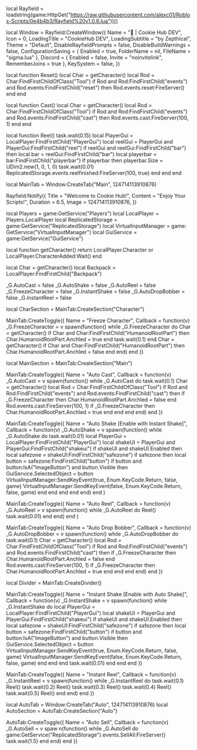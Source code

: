 local Rayfield = loadstring(game:HttpGet("https://raw.githubusercontent.com/alexc01/Roblox-Scripts/0e4b4b3/Rayfield%20v1.0.6.lua"))()

local Window = Rayfield:CreateWindow({ 
Name = "🍪 | Cookie Hub DEV", 
Icon = 0,
LoadingTitle = "CookieHub DEV", 
LoadingSubtitle = "by Zepthical",
Theme = "Default",
DisableRayfieldPrompts = false,
DisableBuildWarnings = false,
ConfigurationSaving = {
Enabled = true,
FolderName = nil,
FileName = "sigma.lua"
}, 
Discord = {
Enabled = false,
Invite = "noinvitelink", 
RememberJoins = true }, 
KeySystem = false, })

local function Reset()
local Char = getCharacter() 
local Rod = Char:FindFirstChildOfClass("Tool")
if Rod and Rod:FindFirstChild("events")
and Rod.events:FindFirstChild("reset")
then Rod.events.reset:FireServer()
end
end

local function Cast()
local Char = getCharacter() 
local Rod = Char:FindFirstChildOfClass("Tool")
if Rod and Rod:FindFirstChild("events") and Rod.events:FindFirstChild("cast") then 
Rod.events.cast:FireServer(100, 1)
end
end

local function Reel()
task.wait(0.15) 
local PlayerGui = LocalPlayer:FindFirstChild("PlayerGui")
local reelGui = PlayerGui and PlayerGui:FindFirstChild("reel") 
if reelGui and reelGui:FindFirstChild("bar") then
local bar = reelGui:FindFirstChild("bar") local playerbar = bar:FindFirstChild("playerbar")
if playerbar then 
playerbar.Size = UDim2.new(1, 0, 1, 0)
task.wait(0.01) 
ReplicatedStorage.events.reelfinished:FireServer(100, true)
end 
end 
end

local MainTab = Window:CreateTab("Main", 124714113910876)

Rayfield:Notify({ Title = "Welcome to Cookie Hub!", Content = "Enjoy Your Scripts!", Duration = 6.5, Image = 124714113910876, })

local Players = game:GetService("Players")
local LocalPlayer = Players.LocalPlayer
local ReplicatedStorage = game:GetService("ReplicatedStorage")
local VirtualInputManager = game: GetService("VirtualInputManager")
local GuiService = game:GetService("GuiService")

local function getCharacter()
return LocalPlayer.Character or LocalPlayer.CharacterAdded:Wait()
end

local Char = getCharacter()
local Backpack = LocalPlayer:FindFirstChild("Backpack")

_G.AutoCast = false
_G.AutoShake = false
_G.AutoReel = false
_G.FreezeCharacter = false
_G.InstantShake = false
_G.AutoDropBobber = false
_G.InstantReel = false

local CharSection = MainTab:CreateSection("Character")

MainTab:CreateToggle({
Name = "Freeze Character",
Callback = function(v) 
_G.FreezeCharacter = v spawn(function()
while _G.FreezeCharacter do
Char = getCharacter() 
if Char and Char:FindFirstChild("HumanoidRootPart") then
Char.HumanoidRootPart.Anchled = true end task.wait(0.1)
end
Char = getCharacter()
if Char and Char:FindFirstChild("HumanoidRootPart") then
Char.HumanoidRootPart.Anchled = false
end
end)
end 
})

local MainSection = MainTab:CreateSection("Main")

MainTab:CreateToggle({
Name = "Auto Cast",
Callback = function(v)
_G.AutoCast = v spawn(function()
while _G.AutoCast do
task.wait(0.1) Char = getCharacter()
local Rod = Char:FindFirstChildOfClass("Tool")
if Rod and Rod:FindFirstChild("events") and Rod.events:FindFirstChild("cast") then
if _G.FreezeCharacter then
Char.HumanoidRootPart.Anchled = false
end 
Rod.events.cast:FireServer(100, 1)
if _G.FreezeCharacter then
Char.HumanoidRootPart.Anchled = true
end 
end 
end
end)
end
})

MainTab:CreateToggle({
Name = "Auto Shake [Enable with Instant Shake]", 
Callback = function(v)
_G.AutoShake = v 
spawn(function()
while _G.AutoShake do 
task.wait(0.01) 
local PlayerGui = LocalPlayer:FindFirstChild("PlayerGui")
local shakeUI = PlayerGui and PlayerGui:FindFirstChild("shakeui") 
if shakeUI and shakeUI.Enabled then
local safezone = shakeUI:FindFirstChild("safezone") 
if safezone then
local button = safezone:FindFirstChild("button") 
if button and button:IsA("ImageButton") and button.Visible then 
GuiService.SelectedObject = button VirtualInputManager:SendKeyEvent(true, Enum.KeyCode.Return, false, game)
VirtualInputManager:SendKeyEvent(false, Enum.KeyCode.Return, false, game) end end end end end) end )

MainTab:CreateToggle({
Name = "Auto Reel", 
Callback = function(v)
_G.AutoReel = v 
spawn(function()
while _G.AutoReel do 
Reel() task.wait(0.01)
end
end)
end )

MainTab:CreateToggle({
Name = "Auto Drop Bobber",
Callback = function(v)
_G.AutoDropBobber = v spawn(function()
while _G.AutoDropBobber do 
task.wait(0.1)
Char = getCharacter() 
local Rod = Char:FindFirstChildOfClass("Tool") if Rod and Rod:FindFirstChild("events") and Rod.events:FindFirstChild("cast") then
if _G.FreezeCharacter then 
Char.HumanoidRootPart.Anchled = false 
end
Rod.events.cast:FireServer(100, 1)
if _G.FreezeCharacter then 
Char.HumanoidRootPart.Anchled = true
end
end 
end
end)
end })

local Divider = MainTab:CreateDivider()

MainTab:CreateToggle({
Name = "Instant Shake [Enable with Auto Shake]",
Callback = function(v)
_G.InstantShake = v 
spawn(function()
while _G.InstantShake do
local PlayerGui = LocalPlayer:FindFirstChild("PlayerGui")
local shakeUI = PlayerGui and PlayerGui:FindFirstChild("shakeui")
if shakeUI and shakeUI.Enabled then 
local safezone = shakeUI:FindFirstChild("safezone") 
if safezone then local button = safezone:FindFirstChild("button")
if button and button:IsA("ImageButton") and button.Visible then 
GuiService.SelectedObject = button VirtualInputManager:SendKeyEvent(true, Enum.KeyCode.Return, false, game)
VirtualInputManager:SendKeyEvent(false, Enum.KeyCode.Return, false, game)
end
end
end 
task.wait(0.01)
end 
end 
end 
})

MainTab:CreateToggle({ Name = "Instant Reel",
Callback = function(v)
_G.InstantReel = v spawn(function() 
while _G.InstantReel do
task.wait(0.1)
Reel() 
task.wait(0.2)
Reel()
task.wait(0.3)
Reel() 
task.wait(0.4) 
Reel() 
task.wait(0.5)
Reel() 
end 
end) 
end 
})

local AutoTab = Window:CreateTab("Auto", 124714113910876)
local AutoSection = AutoTab:CreateSection("Auto")

AutoTab:CreateToggle({ Name = "Auto Sell",
Callback = function(v)
_G.AutoSell = v spaw
n(function() 
while _G.AutoSell do
game:GetService("ReplicatedStorage").events.SellAll:FireServer()
task.wait(1.5)
end 
end) 
end
})
